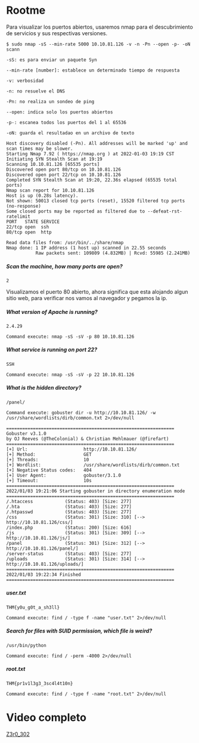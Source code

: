 # Rootme

Para visualizar los puertos abiertos, usaremos nmap para el descubrimiento de servicios y sus respectivas versiones.

`$ sudo nmap -sS --min-rate 5000 10.10.81.126 -v -n -Pn --open -p- -oN scann`

`-sS: es para enviar un paquete Syn`

`--min-rate [number]: establece un determinado tiempo de respuesta`

`-v: verbosidad`

`-n: no resuelve el DNS`

`-Pn: no realiza un sondeo de ping`

`--open: indica solo los puertos abiertos`

`-p-: escanea todos los puertos del 1 al 65536 `

`-oN: guarda el resultadao en un archivo de texto`
	
	Host discovery disabled (-Pn). All addresses will be marked 'up' and scan times may be slower.
	Starting Nmap 7.92 ( https://nmap.org ) at 2022-01-03 19:19 CST
	Initiating SYN Stealth Scan at 19:19
	Scanning 10.10.81.126 [65535 ports]
	Discovered open port 80/tcp on 10.10.81.126
	Discovered open port 22/tcp on 10.10.81.126
	Completed SYN Stealth Scan at 19:20, 22.36s elapsed (65535 total ports)
	Nmap scan report for 10.10.81.126
	Host is up (0.28s latency).
	Not shown: 50013 closed tcp ports (reset), 15520 filtered tcp ports (no-response)
	Some closed ports may be reported as filtered due to --defeat-rst-ratelimit
	PORT   STATE SERVICE
	22/tcp open  ssh
	80/tcp open  http

	Read data files from: /usr/bin/../share/nmap
	Nmap done: 1 IP address (1 host up) scanned in 22.55 seconds
			   Raw packets sent: 109809 (4.832MB) | Rcvd: 55985 (2.241MB)
			   
##### Scan the machine, how many ports are open?

`2`

Visualizamos el puerto 80 abierto, ahora significa que esta alojando algun sitio web, para verificar nos vamos al navegador y pegamos la ip.

##### What version of Apache is running?

`2.4.29`

`Command execute: nmap -sS -sV -p 80 10.10.81.126`

##### What service is running on port 22?

`SSH`

`Command execute: nmap -sS -sV -p 22 10.10.81.126`

##### What is the hidden directory?

`/panel/`

`Command execute: gobuster dir -u http://10.10.81.126/ -w /usr/share/wordlists/dirb/common.txt 2>/dev/null `

	
	===============================================================
	Gobuster v3.1.0
	by OJ Reeves (@TheColonial) & Christian Mehlmauer (@firefart)
	===============================================================
	[+] Url:                     http://10.10.81.126/
	[+] Method:                  GET
	[+] Threads:                 10
	[+] Wordlist:                /usr/share/wordlists/dirb/common.txt
	[+] Negative Status codes:   404
	[+] User Agent:              gobuster/3.1.0
	[+] Timeout:                 10s
	===============================================================
	2022/01/03 19:21:06 Starting gobuster in directory enumeration mode
	===============================================================
	/.htaccess            (Status: 403) [Size: 277]
	/.hta                 (Status: 403) [Size: 277]
	/.htpasswd            (Status: 403) [Size: 277]
	/css                  (Status: 301) [Size: 310] [--> http://10.10.81.126/css/]
	/index.php            (Status: 200) [Size: 616]                               
	/js                   (Status: 301) [Size: 309] [--> http://10.10.81.126/js/] 
	/panel                (Status: 301) [Size: 312] [--> http://10.10.81.126/panel/]
	/server-status        (Status: 403) [Size: 277]                                 
	/uploads              (Status: 301) [Size: 314] [--> http://10.10.81.126/uploads/]
	===============================================================
	2022/01/03 19:22:34 Finished
	===============================================================

##### user.txt

`THM{y0u_g0t_a_sh3ll}`

`Command execute: find / -type f -name "user.txt" 2>/dev/null`

#####  Search for files with SUID permission, which file is weird? 

`/usr/bin/python`

`Command execute: find / -perm -4000 2>/dev/null`

##### root.txt

`THM{pr1v1l3g3_3sc4l4t10n}`

`Command execute: find / -type f -name "root.txt" 2>/dev/null`

# Video completo

[Z3r0_302](https://www.youtube.com/watch?v=8UbjrRyW3Tc&ab_channel=Z3r0_302)
